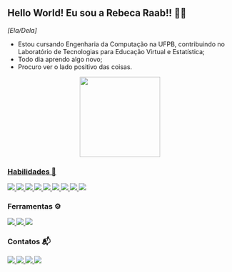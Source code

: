 ## Hello World! Eu sou a Rebeca Raab!! 👩‍💻

*[Ela/Dela]*

- Estou cursando Engenharia da Computação na UFPB, contribuindo no Laboratório de Tecnologias para Educação Virtual e Estatística; 
- Todo dia aprendo algo novo;
- Procuro ver o lado positivo das coisas.

<div align="center">
  <a href="https://github.com/rebecabramos">
  <img height="180em" src="https://github-readme-stats.vercel.app/api?username=rebecabramos&show_icons=true&theme=cobalt&include_all_commits=true&count_private=true"/>
</div>
  
### Habilidades 🤩
<a href="" alt="Python" target="_blank">
  <img src="https://img.shields.io/badge/Python-3776AB?style=for-the-badge&logo=python&logoColor=white">
</a>
<a href="" alt="Html" target="_blank">
  <img src="https://img.shields.io/badge/HTML5-E34F26?style=for-the-badge&logo=html5&logoColor=white">
</a>
<a href="" alt="Css3" target="_blank">
  <img src="https://img.shields.io/badge/CSS3-1572B6?style=for-the-badge&logo=css3&logoColor=white">
</a>
<a href="" alt="JavaScript" target="_blank">
  <img src="https://img.shields.io/badge/JavaScript-323330?style=for-the-badge&logo=javascript&logoColor=F7DF1E">
</a>
<a href="" alt="C" target="_blank">
  <img src="https://img.shields.io/badge/C-00599C?style=for-the-badge&logo=c&logoColor=white">
</a>
<a href="" alt="C++" target="_blank">
  <img src="https://img.shields.io/badge/C%2B%2B-00599C?style=for-the-badge&logo=c%2B%2B&logoColor=white">
</a>
<a href="" alt="C#" target="_blank">
  <img src="https://img.shields.io/badge/C%23-239120?style=for-the-badge&logo=c-sharp&logoColor=white">
</a>
<a href="" alt="Go" target="_blank">
  <img src="https://img.shields.io/badge/Go-00ADD8?style=for-the-badge&logo=go&logoColor=white">
</a>
<a href="" alt="Latex" target="_blank">
  <img src="https://img.shields.io/badge/LaTeX-47A141?style=for-the-badge&logo=LaTeX&logoColor=white">
</a>

### Ferramentas ⚙
<a href="" alt="Figma" target="_blank">
  <img src="https://img.shields.io/badge/Figma-F24E1E?style=for-the-badge&logo=figma&logoColor=white">
</a>
<a href="" alt="Photoshop" target="_blank">
  <img src="https://img.shields.io/badge/Adobe-Photoshop-31A8FF?style=for-the-badge&logo=Adobe-Photoshop&labelColor=0a446b&logoWidth=15">
</a>
<a href="" alt="Unity" target="_blank">
  <img src="https://img.shields.io/badge/Unity-100000?style=for-the-badge&logo=unity&logoColor=white">
</a>

### Contatos 📬
<a href="https://www.linkedin.com/in/rebeca-ramos-5586991b7" alt="Linkedin" target="_blank">
  <img src="https://img.shields.io/badge/LinkedIn-0077B5?style=for-the-badge&logo=linkedin&logoColor=white&link=https://www.linkedin.com/in/rebeca-ramos-5586991b7">
</a>
<a href="https://www.gmail.com/rebecabramos" alt="Gmail" target="_blank">
  <img src="https://img.shields.io/badge/Gmail-D14836?style=for-the-badge&logo=gmail&logoColor=white&link=https://www.gmail.com/rebecabramos">
</a>
<a href="https://discord.com/channels/RebecaRaab#2615" alt="Discord" target="_blank">
  <img src="https://img.shields.io/badge/Discord-7289DA?style=for-the-badge&logo=discord&logoColor=white&link=https://discord.com/channels/RebecaRaab#2615">
</a>
<a href="https://rebecaraab.vercel.app/" alt="MySite" target="_blank">
  <img src="https://img.shields.io/badge/website-000000?style=for-the-badge&logo=About.me&logoColor=white&link=https://rebecaraab.vercel.app/">
</a>

